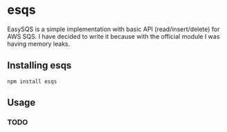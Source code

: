 esqs
==================

EasySQS is a simple implementation with basic API (read/insert/delete) for AWS SQS. I have decided to write it because with the official module I was having memory leaks.


## Installing esqs

```
npm install esqs
```

## Usage
### TODO
